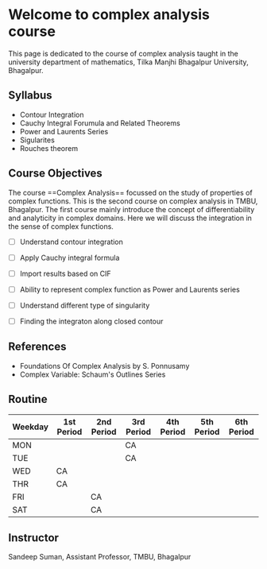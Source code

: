 # Welcome to complex analysis course

This page is dedicated to the course of complex analysis taught in the university department of mathematics, Tilka Manjhi Bhagalpur University, Bhagalpur.

## Syllabus

- Contour Integration
- Cauchy Integral Forumula and Related Theorems
- Power and Laurents Series
- Sigularites
- Rouches theorem

## Course Objectives

The course ==Complex Analysis== focussed on the study of properties of complex functions. This is the second course on complex analysis in TMBU, Bhagalpur. The first course mainly introduce the concept of differentiability and analyticity in complex domains. Here we will discuss the integration in the sense of complex functions.

- [ ] Understand contour integration
- [ ] Apply Cauchy integral formula
- [ ] Import results based on CIF
- [ ] Ability to represent complex function as Power and Laurents series
- [ ] Understand different type of singularity 
- [ ] Finding the integraton along closed contour



## References

- Foundations Of Complex Analysis by S. Ponnusamy
- Complex Variable: Schaum's Outlines Series

## Routine

| Weekday 	| 1st Period 	| 2nd Period 	| 3rd Period 	| 4th Period 	| 5th Period 	| 6th Period 	|
|---------	|------------	|------------	|------------	|------------	|------------	|------------	|
| MON     	|            	|            	| CA         	|            	|            	|            	|
| TUE     	|            	|            	| CA         	|            	|            	|            	|
| WED     	| CA         	|            	|            	|            	|            	|            	|
| THR     	| CA         	|            	|            	|            	|            	|            	|
| FRI     	|            	| CA         	|            	|            	|            	|            	|
| SAT     	|            	| CA         	|            	|            	|            	|            	|

## Instructor

Sandeep Suman, Assistant Professor, TMBU, Bhagalpur